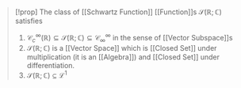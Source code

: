 >[!prop]
The class of [[Schwartz Function]] [[Function]]s $\mathcal{S}(\mathbb{R};\mathbb{C})$ satisfies 
>1. $\mathcal{C}^{\infty}_{c}(\mathbb{R})\subseteq\mathcal{S}(\mathbb{R};\mathbb{C})\subseteq\mathcal{C}_{\infty}^{\infty}$ in the sense of [[Vector Subspace]]s
>2. $\mathcal{S}(\mathbb{R};\mathbb{C})$ is a [[Vector Space]] which is [[Closed Set]] under multiplication (it is an [[Algebra]]) and [[Closed Set]] under differentiation.
>3. $\mathcal{S}(\mathbb{R};\mathbb{C})\subseteq\mathcal{L}^{1}$
